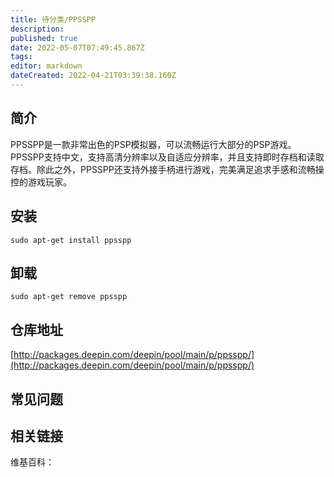```yaml
---
title: 待分类/PPSSPP
description: 
published: true
date: 2022-05-07T07:49:45.867Z
tags: 
editor: markdown
dateCreated: 2022-04-21T03:39:38.160Z
---
```


## 简介

PPSSPP是一款非常出色的PSP模拟器，可以流畅运行大部分的PSP游戏。PPSSPP支持中文，支持高清分辨率以及自适应分辨率，并且支持即时存档和读取存档。除此之外，PPSSPP还支持外接手柄进行游戏，完美满足追求手感和流畅操控的游戏玩家。

## 安装

`sudo apt-get install ppsspp`

## 卸载

`sudo apt-get remove ppsspp`

## 仓库地址

[http://packages.deepin.com/deepin/pool/main/p/ppsspp/](http://packages.deepin.com/deepin/pool/main/p/ppsspp/)

## 常见问题

## 相关链接

维基百科：
